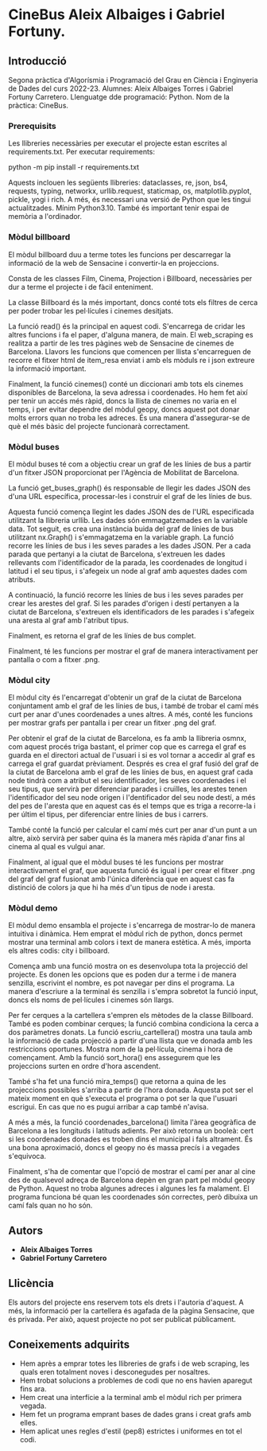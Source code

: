 # CineBus Aleix Albaiges i Gabriel Fortuny.

## Introducció
Segona pràctica d'Algorísmia i Programació del Grau en Ciència i Enginyeria de Dades del curs 2022-23.
Alumnes: Aleix Albaiges Torres i Gabriel Fortuny Carretero.
Llenguatge dde programació: Python.
Nom de la pràctica: CineBus.

### Prerequisits

Les llibreries necessàries per executar el projecte estan escrites al requirements.txt.
Per executar requirements:

python -m pip install -r requirements.txt

Aquests inclouen les següents llibreries:
dataclasses, re, json, bs4, requests, typing, networkx, urllib.request, staticmap, os, matplotlib.pyplot, pickle, yogi i rich.
A més, és necessari una versió de Python que les tingui actualitzades. Mínim Python3.10.
També és important tenir espai de memòria a l'ordinador.

### Mòdul billboard
El mòdul billboard duu a terme totes les funcions per descarregar la informació de la web de Sensacine i convertir-la en projeccions. 

Consta de les classes Film, Cinema, Projection i Billboard, necessàries per dur a terme el projecte i de fàcil enteniment.

La classe Billboard és la més important, doncs conté tots els filtres de cerca per poder trobar les pel·lícules i cinemes desitjats.

La funció read() és la principal en aquest codi. S'encarrega de cridar les altres funcions i fa el paper, d'alguna manera, de main. El web_scraping es realitza a partir de les tres pàgines web de Sensacine de cinemes de Barcelona. Llavors les funcions que comencen per llista s'encarreguen de recorre el fitxer html de item_resa enviat i amb els mòduls re i json extreure la informació important.

Finalment, la funció cinemes() conté un diccionari amb tots els cinemes disponibles de Barcelona, la seva adressa i coordenades. Ho hem fet així per tenir un accés més ràpid, doncs la llista de cinemes no varia en el temps, i per evitar dependre del mòdul geopy, doncs aquest pot donar molts errors quan no troba les adreces. És una manera d'assegurar-se de què el més bàsic del projecte funcionarà correctament.

### Mòdul buses
El mòdul buses té com a objectiu crear un graf de les línies de bus a partir d'un fitxer JSON proporcionat per l'Agència de Mobilitat de Barcelona.

La funció get_buses_graph() és responsable de llegir les dades JSON des d'una URL específica, processar-les i construir el graf de les línies de bus. 

Aquesta funció comença llegint les dades JSON des de l'URL especificada utilitzant la llibreria urllib. Les dades són emmagatzemades en la variable data.
Tot seguit, es crea una instància buida del graf de línies de bus utilitzant nx.Graph() i s'emmagatzema en la variable graph.
La funció recorre les línies de bus i les seves parades a les dades JSON. Per a cada parada que pertanyi a la ciutat de Barcelona, s'extreuen les dades rellevants com l'identificador de la parada, les coordenades de longitud i latitud i el seu tipus, i s'afegeix un node al graf amb aquestes dades com atributs.

A continuació, la funció recorre les línies de bus i les seves parades per crear les arestes del graf. Si les parades d'origen i destí pertanyen a la ciutat de Barcelona, s'extreuen els identificadors de les parades i s'afegeix una aresta al graf amb l'atribut tipus.

Finalment, es retorna el graf de les línies de bus complet.

Finalment, té les funcions per mostrar el graf de manera interactivament per pantalla o com a fitxer .png.

### Mòdul city
El mòdul city és l'encarregat d'obtenir un graf de la ciutat de Barcelona conjuntament amb el graf de les línies de bus, i també de trobar el camí més curt per anar d'unes coordenades a unes altres. A més, conté les funcions per mostrar grafs per pantalla i per crear un fitxer .png del graf.

Per obtenir el graf de la ciutat de Barcelona, es fa amb la llibreria osmnx, com aquest procés triga bastant, el primer cop que es carrega el graf es guarda en el directori actual de l'usuari i si es vol tornar a accedir al graf es carrega el graf guardat prèviament.
Després es crea el graf fusió del graf de la ciutat de Barcelona amb el graf de les línies de bus, en aquest graf cada node tindrà com a atribut el seu identificador, les seves coordenades i el seu tipus, que servirà per diferenciar parades i cruïlles, les arestes tenen l'identificador del seu node origen i l'dentificador del seu node destí, a més del pes de l'aresta que en aquest cas és el temps que es triga a recorre-la i per últim el tipus, per diferenciar entre línies de bus i carrers.

També conté la funció per calcular el camí més curt per anar d'un punt a un altre, això servirà per saber quina és la manera més ràpida d'anar fins al cinema al qual es vulgui anar. 

Finalment, al igual que el mòdul buses té les funcions per mostrar interactivament el graf, que aquesta funció és igual i per crear el fitxer .png del graf del graf fusionat amb l'única diferència que en aquest cas fa distinció de colors ja que hi ha més d'un tipus de node i aresta.

### Mòdul demo
El mòdul demo ensambla el projecte i s'encarrega de mostrar-lo de manera intuitiva i dinàmica. Hem emprat el mòdul rich de python, doncs permet mostrar una terminal amb colors i text de manera estètica. A més, importa els altres codis: city i billboard.

Comença amb una funció mostra on es desenvolupa tota la projecció del projecte. Es donen les opcions que es poden dur a terme i de manera senzilla, escrivint el nombre, es pot navegar per dins el programa. La manera d'escriure a la terminal és senzilla i s'empra sobretot la funció input, doncs els noms de pel·lícules i cinemes són llargs.

Per fer cerques a la cartellera s'empren els mètodes de la classe Billboard. També es poden combinar cerques; la funció combina condiciona la cerca a dos paràmetres donats. La funció escriu_cartellera() mostra una taula amb la informació de cada projecció a partir d'una llista que ve donada amb les restriccions oportunes. Mostra nom de la pel·lícula, cinema i hora de començament. Amb la funció sort_hora() ens assegurem que les projeccions surten en ordre d'hora ascendent.

També s'ha fet una funció mira_temps() que retorna a quina de les projeccions possibles s'arriba a partir de l'hora donada. Aquesta pot ser el mateix moment en què s'executa el programa o pot ser la que l'usuari escrigui. En cas que no es pugui arribar a cap també n'avisa.

A més a més, la funció coordenades_barcelona() limita l'àrea geogràfica de Barcelona a les longituds i latituds adients. Per això retorna un booleà: cert si les coordenades donades es troben dins el municipal i fals altrament. És una bona aproximació, doncs el geopy no és massa precís i a vegades s'equivoca.

Finalment, s'ha de comentar que l'opció de mostrar el camí per anar al cine des de qualsevol adreça de Barcelona depèn en gran part pel mòdul geopy de Python. Aquest no troba algunes adreces i algunes les fa malament. El programa funciona bé quan les coordenades són correctes, però dibuixa un camí fals quan no ho són.

## Autors

* **Aleix Albaiges Torres** 
* **Gabriel Fortuny Carretero** 

## Llicència

Els autors del projecte ens reservem tots els drets i l'autoria d'aquest.
A més, la informació per la cartellera és agafada de la pàgina Sensacine, que és privada. Per això, aquest projecte no pot ser publicat públicament.

## Coneixements adquirits

* Hem après a emprar totes les llibreries de grafs i de web scraping, les quals eren totalment noves i desconegudes per nosaltres.
* Hem trobat solucions a problemes de codi que no ens havien aparegut fins ara.
* Hem creat una interfície a la terminal amb el mòdul rich per primera vegada.
* Hem fet un programa emprant bases de dades grans i creat grafs amb elles.
* Hem aplicat unes regles d'estil (pep8) estrictes i uniformes en tot el codi.

